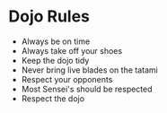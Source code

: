 Dojo Rules
==========
* Always be on time
* Always take off your shoes
* Keep the dojo tidy
* Never bring live blades on the tatami
* Respect your opponents
* Most Sensei's should be respected
* Respect the dojo
